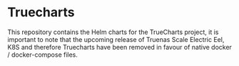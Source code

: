 # Truecharts

This repository contains the Helm charts for the TrueCharts project, it is important to note that the upcoming release of Truenas Scale Electric Eel, K8S and therefore Truecharts have been removed in favour of native docker / docker-compose files.